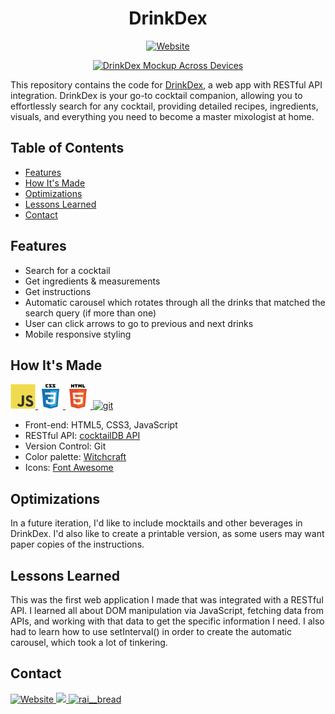 <h1 align="center">DrinkDex</h1>
<p align="center"> 
  <a href="https://drink-dex.netlify.app/" target="blank">
    <img src="https://img.shields.io/badge/Live_Website_Here-625095?&style=for-the-badge" alt="Website">
  </a>
</p>
<p align="center">
  <a href="https://drink-dex.netlify.app/" target="_blank">
  <img width="1250" alt="DrinkDex Mockup Across Devices" src="https://github.com/raisa-d/DrinkDex/assets/144272001/d73e2041-cd7d-4c39-8863-f91310f7ad7b">
  </a>
</p>

This repository contains the code for [DrinkDex](https://drink-dex.netlify.app/), a web app with RESTful API integration. DrinkDex is your go-to cocktail companion, allowing you to effortlessly search for any cocktail, providing detailed recipes, ingredients, visuals, and everything you need to become a master mixologist at home.

## Table of Contents
- [Features](#features)
- [How It's Made](#how-its-made)
- [Optimizations](#optimizations)
- [Lessons Learned](#lessons-learned)
- [Contact](#contact)

## Features
- Search for a cocktail
- Get ingredients & measurements
- Get instructions
- Automatic carousel which rotates through all the drinks that matched the search query (if more than one)
- User can click arrows to go to previous and next drinks
- Mobile responsive styling

## How It's Made
<a href="https://developer.mozilla.org/en-US/docs/Web/JavaScript" target="_blank" rel="noreferrer"> 
    <img src="https://raw.githubusercontent.com/devicons/devicon/master/icons/javascript/javascript-original.svg" alt="javascript" width="40" height="40"/> 
</a> 
<a href="https://www.w3schools.com/css/" target="_blank" rel="noreferrer"> 
  <img src="https://raw.githubusercontent.com/devicons/devicon/master/icons/css3/css3-original-wordmark.svg" alt="css3" width="40" height="40"/> 
</a> 
<a href="https://www.w3.org/html/" target="_blank" rel="noreferrer"> 
  <img src="https://raw.githubusercontent.com/devicons/devicon/master/icons/html5/html5-original-wordmark.svg" alt="html5" width="40" height="40"/> 
</a> 
<a href="https://git-scm.com/" target="_blank" rel="noreferrer"> 
  <img src="https://www.vectorlogo.zone/logos/git-scm/git-scm-icon.svg" alt="git" width="40" height="40"/> 
</a>
<ul>
  <li>Front-end: HTML5, CSS3, JavaScript</li>
  <li>RESTful API: <a href="https://www.thecocktaildb.com/api.php" target="_blank">cocktailDB API</a></li>
  <li>Version Control: Git</li>
  <li>Color palette: <a href="https://www.colorhub.app/browse/witchcraft" target="_blank">Witchcraft</a></li>
  <li>Icons: <a href="https://fontawesome.com/" target="_blank">Font Awesome</a></li>
</ul>

## Optimizations
<p>In a future iteration, I'd like to include mocktails and other beverages in DrinkDex. I'd also like to create a printable version, as some users may want paper copies of the instructions.</p>

## Lessons Learned
<p>This was the first web application I made that was integrated with a RESTful API. I learned all about DOM manipulation via JavaScript, fetching data from APIs, and working with that data to get the specific information I need. I also had to learn how to use setInterval() in order to create the automatic carousel, which took a lot of tinkering.</p>

## Contact
<p> 
  <a href="https://rai-dorzback.netlify.app/" target="blank">
    <img src="https://img.shields.io/badge/Website-563d7c?&style=for-the-badge" alt="Website">
  </a>
  <a href="https://www.linkedin.com/in/raisa-d/">
    <img src="https://img.shields.io/badge/LinkedIn-046E6D?logo=linkedin&style=for-the-badge">
  </a>
  <a href="https://twitter.com/rai__bread" target="blank">
    <img src="https://img.shields.io/badge/Twitter-563d7c?logo=twitter&style=for-the-badge&logoColor=white" alt="rai__bread" />
  </a> 
</p>
